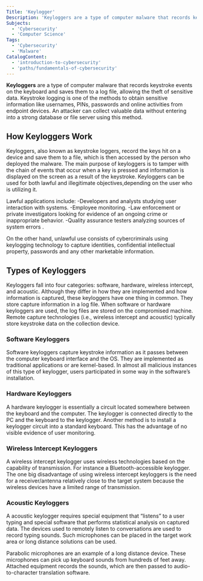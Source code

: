 ```yaml
---
Title: 'Keylogger'
Description: 'Keyloggers are a type of computer malware that records keystroke events on the keyboard and saves them to a log file, allowing the theft of sensitive data like passwords.'
Subjects:
  - 'Cybersecurity'
  - 'Computer Science'
Tags:
  - 'Cybersecurity'
  - 'Malware'
CatalogContent:
  - 'introduction-to-cybersecurity'
  - 'paths/fundamentals-of-cybersecurity'
---
```

**Keyloggers** are a type of computer malware that records keystroke events on the keyboard and saves them to a log file, allowing the theft of sensitive data.
Keystroke logging is one of the methods to obtain sensitive information like usernames, PINs, passwords and online activities from endpoint devices. An attacker can collect valuable data without entering into a strong database or file server using this method.

## How Keyloggers Work

Keyloggers, also known as keystroke loggers, record the keys hit on a device and save them to a file, which is then accessed by the person who deployed the malware.
The main purpose of keyloggers is to tamper with the chain of events that occur when a key is pressed and information is displayed on the screen as a result of the keystroke.
Keyloggers can be used for both lawful and illegitimate objectives,depending on the user who is utilizing it.

Lawful applications include:
-Developers and analysts studying user interaction with systems.
-Employee monitoring.
-Law enforcement or private investigators looking for evidence of an ongoing crime  or inappropriate behavior.
-Quality assurance testers analyzing sources of system errors .

On the other hand, unlawful use consists of cybercriminals using keylogging technology to capture identities, confidential intellectual property, passwords and any other marketable information.

## Types of Keyloggers

Keyloggers fall into four categories: software, hardware, wireless intercept, and acoustic. Although they differ in how they are implemented and how information is captured, these keyloggers have one thing in common. They store capture information in a log file.
When software or hardware keyloggers are used, the log files are stored on the compromised machine.
Remote capture technologies (i.e., wireless intercept and acoustic) typically store keystroke data on the collection device.

### Software Keyloggers

Software keyloggers capture keystroke information as it passes between the computer keyboard interface and the OS. They are implemented as traditional applications or are kernel-based. In almost all malicious instances of this type of keylogger, users participated in some way in the software’s installation.

### Hardware Keyloggers

A hardware keylogger is essentially a circuit located somewhere between the keyboard and the computer. The keylogger is connected directly to the PC and the keyboard to the keylogger.
Another method is to install a keylogger circuit into a standard keyboard. This has the advantage of no visible evidence of user monitoring.

### Wireless Intercept Keyloggers

A wireless intercept keylogger uses wireless technologies based on the capability of transmission. For instance a Bluetooth-accessible keylogger.
The one big disadvantage of using wireless intercept keyloggers is the need for a receiver/antenna relatively close to the target system because the wireless devices have a limited range of transmission.

### Acoustic Keyloggers

A acoustic keylogger requires special equipment that “listens” to a user typing and special software that performs statistical analysis on captured data.
The devices used to remotely listen to conversations are used to record typing sounds. Such microphones can be placed in the target work area or long distance solutions can be used.

Parabolic microphones are an example of a long distance device. These microphones can pick up keyboard sounds from hundreds of feet away. Attached equipment records the sounds, which are then passed to audio-to-character translation software.
